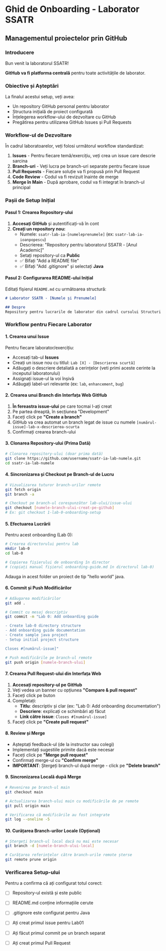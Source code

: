 # Ghid de Onboarding - Laborator SSATR
## Managementul proiectelor prin GitHub

### Introducere

Bun venit la laboratorul SSATR!

**GitHub va fi platforma centrală** pentru toate activitățile de laborator. 

### Obiective și Așteptări

La finalul acestui setup, veți avea:
-  Un repository GitHub personal pentru laborator
-  Structura inițială de proiect configurată
-  Înțelegerea workflow-ului de dezvoltare cu GitHub
-  Pregătirea pentru utilizarea GitHub Issues și Pull Requests

### Workflow-ul de Dezvoltare

În cadrul laboratoarelor, veți folosi următorul workflow standardizat:

1. **Issues** - Pentru fiecare temă/exercițiu, veți crea un issue care descrie sarcina
2. **Branch-uri** - Veți lucra pe branch-uri separate pentru fiecare issue
3. **Pull Requests** - Fiecare soluție va fi propusă prin Pull Request
4. **Code Review** - Codul va fi revizuit înainte de merge
5. **Merge în Main** - După aprobare, codul va fi integrat în branch-ul principal

###  Pașii de Setup Inițial

#### Pasul 1: Crearea Repository-ului

1. **Accesați GitHub** și autentificați-vă în cont
2. **Creați un repository nou:**
   - Numele: `ssatr-lab-ia-[numeleprenumele]` (ex: `ssatr-lab-ia-ioanpopescu`)
   - Descrierea: "Repository pentru laboratorul SSATR - [Anul Academic]"
   - Setați repository-ul ca **Public**
   - ✅ Bifați "Add a README file"
   - ✅ Bifați "Add .gitignore" și selectați **Java**

#### Pasul 2: Configurarea README-ului Inițial

Editați fișierul `README.md` cu următoarea structură:

```markdown
# Laborator SSATR - [Numele și Prenumele]

## Despre
Repository pentru lucrarile de laborator din cadrul cursului Structuri Software pentru Aplicații de Timp Real.

```

###  Workflow pentru Fiecare Laborator

#### 1. Crearea unui Issue

Pentru fiecare laborator/exercițiu:
- Accesați tab-ul **Issues**
- Creați un issue nou cu titlul: `Lab [X] - [Descrierea scurtă]`
- Adăugați o descriere detaliată a cerințelor (veti primi aceste cerinte la inceputul laboratorului)
- Assignați issue-ul la voi înșivă
- Adăugați label-uri relevante (ex: `lab`, `enhancement`, `bug`)

#### 2. Crearea unui Branch din Interfața Web GitHub

1. **În fereastra issue-ului** pe care tocmai l-ați creat
2. Pe partea dreaptă, în secțiunea "Development"
3. Faceți click pe **"Create a branch"**
4. GitHub va crea automat un branch legat de issue cu numele `[numărul-issue]-lab-x-descrierea-scurta`
5. Confirmați crearea branch-ului

#### 3. Clonarea Repository-ului (Prima Dată)

```bash
# Clonarea repository-ului (doar prima dată)
git clone https://github.com/username/ssatr-ia-lab-numele.git
cd ssatr-ia-lab-numele
```

#### 4. Sincronizarea și Checkout pe Branch-ul de Lucru

```bash
# Vizualizarea tuturor branch-urilor remote
git fetch origin
git branch -a

# Checkout pe branch-ul corespunzător lab-ului/issue-ului
git checkout [numele-branch-ului-creat-pe-github]
# Ex: git checkout 1-lab-0-onboarding-setup
```

#### 5. Efectuarea Lucrării

Pentru acest onboarding (Lab 0):
```bash
# Crearea directorului pentru lab
mkdir lab-0
cd lab-0

# Copierea fișierului de onboarding în director
# (copiați manual fișierul onboarding-guide.md în directorul lab-0)
```

Adauga in acest folder un proiect de tip "hello world" java.

#### 6. Commit și Push Modificărilor

```bash
# Adăugarea modificărilor
git add .

# Commit cu mesaj descriptiv
git commit -m "Lab 0: Add onboarding guide

- Create lab-0 directory structure
- Add onboarding guide documentation 
- Create sample java project
- Setup initial project structure

Closes #[numărul-issue]"

# Push modificările pe branch-ul remote
git push origin [numele-branch-ului]
```

#### 7. Crearea Pull Request-ului din Interfața Web

1. **Accesați repository-ul pe GitHub**
2. Veți vedea un banner cu opțiunea **"Compare & pull request"**
3. Faceți click pe buton
4. Completați:
   - **Titlu**: descriptiv și clar (ex: "Lab 0: Add onboarding documentation")
   - **Descriere**: explicați ce schimbări ați făcut
   - **Link către issue**: `Closes #[numărul-issue]`
5. Faceți click pe **"Create pull request"**

#### 8. Review și Merge

- Așteptați feedback-ul (de la instructor sau colegi)
- Implementați sugestiile primite dacă este necesar
- Faceți click pe **"Merge pull request"**
- Confirmați merge-ul cu **"Confirm merge"**
- **IMPORTANT**: Ștergeți branch-ul după merge - click pe **"Delete branch"**

#### 9. Sincronizarea Locală după Merge

```bash
# Revenirea pe branch-ul main
git checkout main

# Actualizarea branch-ului main cu modificările de pe remote
git pull origin main

# Verificarea că modificările au fost integrate
git log --oneline -5
```

#### 10. Curățarea Branch-urilor Locale (Opțional)

```bash
# Ștergeți branch-ul local dacă nu mai este necesar
git branch -d [numele-branch-ului-local]

# Curățarea referințelor către branch-urile remote șterse
git remote prune origin
```


###  Verificarea Setup-ului

Pentru a confirma că ați configurat totul corect:

- [ ] Repository-ul există și este public
- [ ] README.md conține informațiile cerute
- [ ] .gitignore este configurat pentru Java
- [ ] Ați creat primul issue pentru Lab01
- [ ] Ați făcut primul commit pe un branch separat
- [ ] Ați creat primul Pull Request

